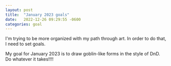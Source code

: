 ```yaml
---
layout: post
title:  "January 2023 goals"
date:   2022-12-26 09:29:55 -0600
categories: goal
---
```


I'm trying to be more organized with my path through art. In order to do that, I need to set goals. 

My goal for January 2023 is to draw goblin-like forms in the style of DnD. Do whatever it takes!!!!





